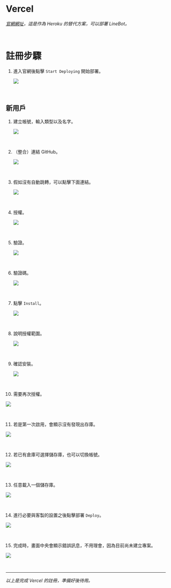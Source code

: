 # Vercel

_[官網網址](https://vercel.com/)，這是作為 Heroku 的替代方案，可以部署 LineBot。_

</br>

# 註冊步驟

1. 進入官網後點擊 `Start Deploying` 開始部署。

   ![](images/img_101.png)

<br>

## 新用戶


1. 建立帳號，輸入類型以及名字。

   ![](images/img_01.png)

</br>

2. （整合）連結 GitHub。

   ![](images/img_02.png)

</br>

3. 假如沒有自動跳轉，可以點擊下面連結。

   ![](images/img_06.png)

</br>

4. 授權。

   ![](images/img_03.png)

</br>

5. 驗證。

   ![](images/img_04.png)

</br>

6. 驗證碼。

   ![](images/img_05.png)

</br>

7. 點擊 `Install`。

   ![](images/img_07.png)

</br>

8. 說明授權範圍。

   ![](images/img_08.png)

</br>

9. 確認安裝。

   ![](images/img_09.png)

</br>

10. 需要再次授權。

   ![](images/img_10.png)

</br>

11. 若是第一次啟用，會顯示沒有發現出存庫。

   ![](images/img_11.png)

</br>

12. 若已有倉庫可選擇儲存庫，也可以切換帳號。

   ![](images/img_12.png)

</br>

13. 任意載入一個儲存庫。

   ![](images/img_13.png)

</br>

14. 進行必要與客製的設置之後點擊部署 `Deploy`。

   ![](images/img_14.png)

</br>

15. 完成時，畫面中央會顯示錯誤訊息，不用理會，因為目前尚未建立專案。

   ![](images/img_15.png)

</br>

___

_以上是完成 Vercel 的註冊，準備好後待用。_
